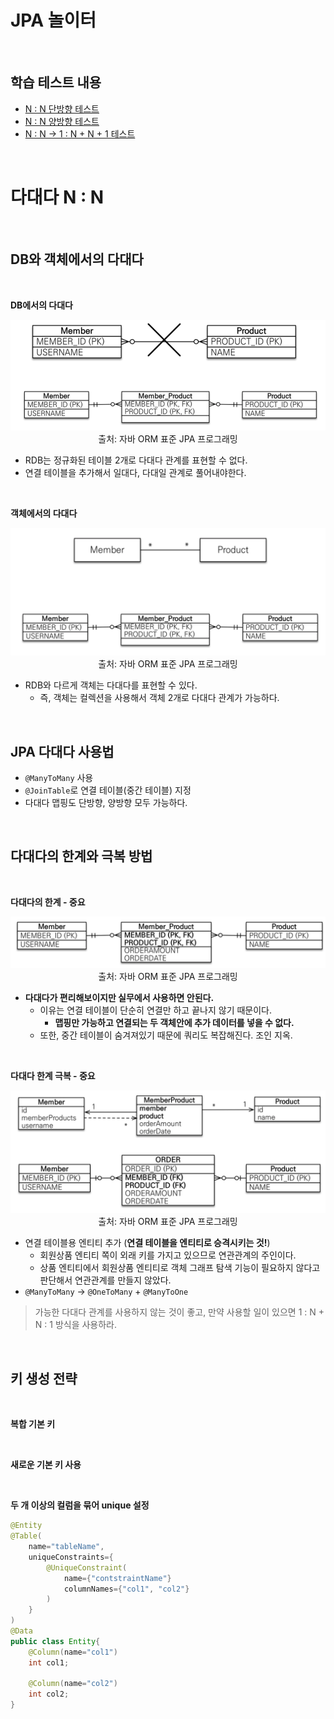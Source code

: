 # JPA 놀이터

<br>

## 학습 테스트 내용
- [N : N 단방향 테스트](./src/test/java/com/binghe/one_way/OneWayTest.java)
- [N : N 양방향 테스트](./src/test/java/com/binghe/two_way/TwoWayTest.java)
- [N : N -> 1 : N + N + 1 테스트](./src/test/java/com/binghe/one_to_many_many_to_one/OneToManyManyToOneTest.java)

<br>

# 다대다 N : N

<br>

## DB와 객체에서의 다대다

<br>

**DB에서의 다대다**

<p align="center"><img src="./image/db_N_vs_N.png"><br>출처: 자바 ORM 표준 JPA 프로그래밍</p>

* RDB는 정규화된 테이블 2개로 다대다 관계를 표현할 수 없다.
* 연결 테이블을 추가해서 일대다, 다대일 관계로 풀어내야한다.

<br>

**객체에서의 다대다**

<p align="center"><img src="./image/oop_N_vs_N.png"><br>출처: 자바 ORM 표준 JPA 프로그래밍</p>

* RDB와 다르게 객체는 다대다를 표현할 수 있다.
    * 즉, 객체는 컬렉션을 사용해서 객체 2개로 다대다 관계가 가능하다.

<br>

## JPA 다대다 사용법

* `@ManyToMany` 사용
* `@JoinTable`로 연결 테이블(중간 테이블) 지정
* 다대다 맵핑도 단방향, 양방향 모두 가능하다.

<br>

## 다대다의 한계와 극복 방법

<br>

**다대다의 한계 - 중요**

<p align="center"><img src="./image/N_vs_N_limit.png"><br>출처: 자바 ORM 표준 JPA 프로그래밍</p>

* **다대다가 편리해보이지만 실무에서 사용하면 안된다.**
    * 이유는 연결 테이블이 단순히 연결만 하고 끝나지 않기 때문이다.
        * **맵핑만 가능하고 연결되는 두 객체안에 추가 데이터를 넣을 수 없다.**
    * 또한, 중간 테이블이 숨겨져있기 때문에 쿼리도 복잡해진다. 조인 지옥.

<br>

**다대다 한계 극복 - 중요**

<p align="center"><img src="./image/N_vs_N_limit_solution.png"><br>출처: 자바 ORM 표준 JPA 프로그래밍</p>

* 연결 테이블용 엔티티 추가 (**연결 테이블을 엔티티로 승격시키는 것!**)
    * 회원상품 엔티티 쪽이 외래 키를 가지고 있으므로 연관관계의 주인이다.
    * 상품 엔티티에서 회원상품 엔티티로 객체 그래프 탐색 기능이 필요하지 않다고 판단해서 연관관계를 만들지 않았다.
* `@ManyToMany` -> `@OneToMany` + `@ManyToOne`

> 가능한 다대다 관계를 사용하지 않는 것이 좋고, 만약 사용할 일이 있으면 1 : N + N : 1 방식을 사용하라.

<br>

## 키 생성 전략

<br>

**복합 기본 키**

<br>

**새로운 기본 키 사용**

<br>

**두 개 이상의 컬럼을 묶어 unique 설정**

```java
@Entity
@Table(
	name="tableName",
    uniqueConstraints={
        @UniqueConstraint(
            name={"contstraintName"}
            columnNames={"col1", "col2"}
        )
    }
)
@Data
public class Entity{
    @Column(name="col1")
    int col1;
    
    @Column(name="col2")
    int col2;
}
```
